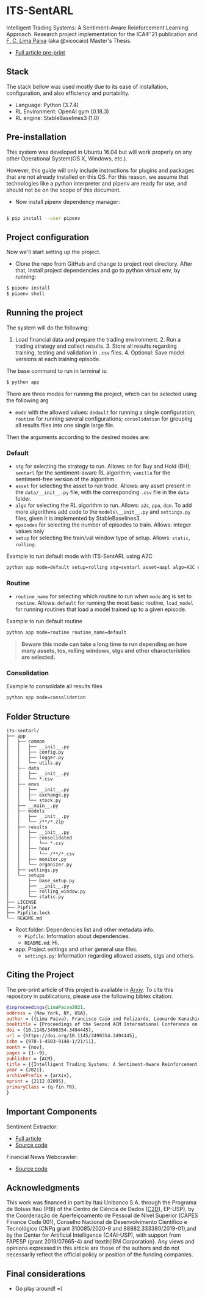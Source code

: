 # ITS-SentARL

Intelligent Trading Systems: A Sentiment-Aware Reinforcement Learning Approach. Research project implementation for the ICAIF'21 publication and [F. C. Lima Paiva](https://www.linkedin.com/in/xicocaio/) (aka @xicocaio) Master's Thesis. 

- [Full article pre-print](https://arxiv.org/abs/2112.02095)

## Stack

The stack bellow was used mostly due to its ease of installation, configuration, and also efficiency and portability.

* Language: Python (3.7.4)
* RL Environment: OpenAI gym (0.18.3)
* RL engine: StableBaselines3 (1.0)

## Pre-installation

This system was developed in Ubuntu 16.04 but will work properly on any other Operational System(OS X, Windows, etc.).

However, this guide will only include instructions for plugins and packages that are not already installed on this OS.
For this reason, we assume that technologies like a python interpreter and pipenv are ready for use, and should not be
on the scope of this document.

* Now install pipenv dependency manager:

```bash

$ pip install --user pipenv

```

## Project configuration

Now we'll start setting up the project.

* Clone the repo from GitHub and change to project root directory. After that, install project dependencies and go to
  python virtual env, by running:

```bash
$ pipenv install
$ pipenv shell
```

## Running the project

The system will do the following:
1. Load financial data and prepare the trading environment. 2. Run a trading strategy and collect results. 3. Store all
results regarding training, testing and validation in `.csv` files. 4. Optional: Save model versions at each training
episode.

The base command to run in terminal is:

```bash
$ python app
```

There are three modes for running the project, which can be selected using the following arg

* `mode` with the allowed values: `dedault` for running a single configuration; `routine` for running several
  configurations; `consolidation` for grouping all results files into one single large file.

Then the arguments according to the desired modes are:

### Default

* `stg` for selecting the strategy to run. Allows: `bh` for Buy and Hold (BH); `sentarl` fpr the sentiment-aware RL
  algorithm; `vanilla` for the sentiment-free version of the algorithm.
* `asset` for selecting the asset to run trade. Allows: any asset present in the `data/__init__.py` file, with the
  corresponding `.csv` file in the `data` folder.
* `algo` for selecting the RL algorithm to run. Allows: `a2c`, `ppo`, `dqn`. To add more algorithms add code to
  the `models\__init__.py` and `settings.py` files, given it is implemented by StableBaselines3.
* `epsiodes` for selecting the number of episodes to train. Allows: integer values only
* `setup` for selecting the train/val window type of setup. Allows: `static`, `rolling`.

Example to run default mode with ITS-SentARL using A2C

```bash
python app mode=default setup=rolling stg=sentarl asset=aapl algo=A2C episodes=1 setup='rolling'
```

### Routine

* `routine_name` for selecting which routine to run when `mode` arg is set to `routine`. Allows: `default` for running
  the most basic routine, `load_model` for running routines that load a model trained up to a given episode.

Example to run default routine

```bash
python app mode=routine routine_name=default
```

> **Beware this mode can take a long time to run depending on how many assets, tcs, rolling windows, stgs and other characteristics are selected.**

### Consolidation

Example to consolidate all results files

```bash
python app mode=consolidation
```


## Folder Structure

```
its-sentarl/
├── app
│   ├── common
│   │   ├── __init__.py
│   │   ├── config.py
│   │   ├── logger.py
│   │   └── utils.py
│   ├── data
│   │   ├── __init__.py
│   │   └── *.csv
│   ├── envs
│   │   ├── __init__.py
│   │   ├── exchange.py
│   │   └── stock.py
│   ├── __main__.py
│   ├── models
│   │   ├── __init__.py
│   │   └── /**/*.zip
│   ├── results
│   │   ├── __init__.py
│   │   ├── consolidated
│   │   │   └── *.csv
│   │   ├── hour
│   │   │   └── /**/*.csv
│   │   ├── monitor.py
│   │   └── organizer.py
│   ├── settings.py
│   └── setups
│       ├── base_setup.py
│       ├── __init__.py
│       ├── rolling_window.py
│       └── static.py
├── LICENSE
├── Pipfile
├── Pipfile.lock
└── README.md
```

* Root folder: Dependencies list and other metadata info.
  * `Pipfile`: Information about dependencies.
  * `README.md`: Hi.
* app: Project settings and other general use files.
  * `settings.py`: Information regarding allowed assets, stgs and others.


## Citing the Project
The pre-print article of this project is available in [Arxiv](https://arxiv.org/abs/2112.02095). To cite this repository in publications, please use the following bibtex citation:

```bibtex
@inproceedings{LimaPaiva2021,
address = {New York, NY, USA},
author = {{Lima Paiva}, Francisco Caio and Felizardo, Leonardo Kanashiro and Bianchi, Reinaldo Augusto da Costa Bianchi and Costa, Anna Helena Reali},
booktitle = {Proceedings of the Second ACM International Conference on AI in Finance},
doi = {10.1145/3490354.3494445},
url = {https://doi.org/10.1145/3490354.3494445},
isbn = {978-1-4503-9148-1/21/11},
month = {nov},
pages = {1--9},
publisher = {ACM},
title = {{Intelligent Trading Systems: A Sentiment-Aware Reinforcement Learning Approach}},
year = {2021},
archivePrefix = {arXiv},
eprint = {2112.02095},
primaryClass = {q-fin.TR},
}
```

## Important Components

Sentiment Extractor: 
- [Full article](https://www.researchgate.net/publication/339962669_Assessing_Regression-Based_Sentiment_Analysis_Techniques_in_Financial_Texts)
- [Source code](https://bit.ly/3kzau8G)

Financial News Webcrawler:
- [Source code](https://github.com/xicocaio/financial_web_crawler)

## Acknowledgments

This work was financed in part by Itaú Unibanco S.A. through the Programa de Bolsas Itaú (PBI) of the Centro de Ciência de Dados ([C2D](http://c2d.poli.usp.br/)), EP-USP), by the Coordenação de Aperfeiçoamento de Pessoal de Nível Superior (CAPES Finance Code 001), Conselho Nacional de Desenvolvimento Científico e Tecnológico (CNPq  grant 310085/2020-9 and 88882.333380/2019-01),and by the Center for Artificial Intelligence (C4AI-USP), with support from FAPESP (grant 2019/07665-4) and \textit{IBM Corporation}.
Any views and opinions expressed in this article are those of the authors and do not necessarily reflect the official policy or position of the funding companies.

## Final considerations

* Go play around! =)
